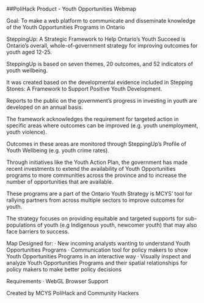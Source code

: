 ##PoliHack Product - Youth Opportunities Webmap

Goal: To make a web platform to communicate and disseminate knowledge of the Youth Opportunities Programs in Ontario


SteppingUp: A Strategic Framework to Help Ontario’s Youth Succeed is Ontario’s overall, whole-of-government strategy for improving outcomes for youth aged 12-25.

SteppingUp is based on seven themes, 20 outcomes, and 52 indicators of youth wellbeing.

It was created based on the developmental evidence included in Stepping Stones: A Framework to Support Positive Youth Development.

Reports to the public on the government’s progress in investing in youth are developed on an annual basis.

The framework acknowledges the requirement for targeted action in specific areas where outcomes can be improved (e.g. youth unemployment, youth violence).

Outcomes in these areas are monitored through SteppingUp’s Profile of Youth Wellbeing (e.g. youth crime rates).


Through initiatives like the Youth Action Plan, the government has made recent investments to extend the availability of Youth Opportunities programs to more communities across the province and to increase the number of opportunities that are available.


These programs are a part of the Ontario Youth Strategy is MCYS’ tool for rallying partners from across multiple sectors to improve outcomes for youth.

The strategy focuses on providing equitable and targeted supports for sub-populations of youth (e.g Indigenous youth, newcomer youth) that may also face barriers to success.

Map Designed for:
· New incoming analysts wanting to understand Youth Opportunities Programs
· Communication tool for policy makers to show Youth Opportunities Programs in an interactive way
· Visually inspect and analyze Youth Opportunities Programs and their spatial relationships for policy makers to make better policy decisions


Requirements
· WebGL Browser Support



Created by MCYS PoliHack and Community Hackers